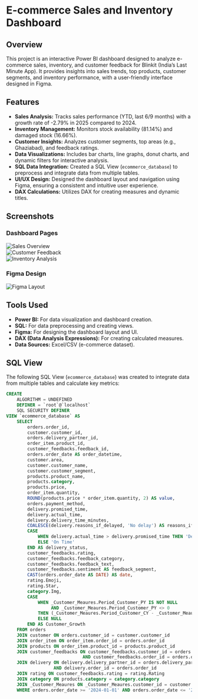 # E-commerce Sales and Inventory Dashboard

## Overview
This project is an interactive Power BI dashboard designed to analyze e-commerce sales, inventory, and customer feedback for Blinkit (India’s Last Minute App). It provides insights into sales trends, top products, customer segments, and inventory performance, with a user-friendly interface designed in Figma.

## Features
- **Sales Analysis:** Tracks sales performance (YTD, last 6/9 months) with a growth rate of -2.79% in 2025 compared to 2024.
- **Inventory Management:** Monitors stock availability (81.14%) and damaged stock (16.66%).
- **Customer Insights:** Analyzes customer segments, top areas (e.g., Ghaziabad), and feedback ratings.
- **Data Visualizations:** Includes bar charts, line graphs, donut charts, and dynamic filters for interactive analysis.
- **SQL Data Integration:** Created a SQL View (`ecommerce_database`) to preprocess and integrate data from multiple tables.
- **UI/UX Design:** Designed the dashboard layout and navigation using Figma, ensuring a consistent and intuitive user experience.
- **DAX Calculations:** Utilizes DAX for creating measures and dynamic titles.

## Screenshots
### Dashboard Pages
![Sales Overview](screenshots/sales_overview.png)  
![Customer Feedback](screenshots/customer_feedback.png)  
![Inventory Analysis](screenshots/inventory.png)  

### Figma Design
![Figma Layout](screenshots/figma_design.png)

## Tools Used
- **Power BI:** For data visualization and dashboard creation.
- **SQL:** For data preprocessing and creating views.
- **Figma:** For designing the dashboard layout and UI.
- **DAX (Data Analysis Expressions):** For creating calculated measures.
- **Data Sources:** Excel/CSV (e-commerce dataset).

## SQL View
The following SQL View (`ecommerce_database`) was created to integrate data from multiple tables and calculate key metrics:

```sql
CREATE 
    ALGORITHM = UNDEFINED 
    DEFINER = `root`@`localhost` 
    SQL SECURITY DEFINER
VIEW `ecommerce_database` AS
    SELECT 
        orders.order_id,
        customer.customer_id,
        orders.delivery_partner_id,
        order_item.product_id,
        customer_feedbacks.feedback_id,
        orders.order_date AS order_datetime,
        customer.area,
        customer.customer_name,
        customer.customer_segment,
        products.product_name,
        products.category,
        products.price,
        order_item.quantity,
        ROUND(products.price * order_item.quantity, 2) AS value,
        orders.payment_method,
        delivery.promised_time,
        delivery.actual_time,
        delivery.delivery_time_minutes,
        COALESCE(delivery.reasons_if_delayed, 'No delay') AS reasons_if_delayed,
        CASE 
            WHEN delivery.actual_time > delivery.promised_time THEN 'Delayed'
            ELSE 'On Time'
        END AS delivery_status,
        customer_feedbacks.rating,
        customer_feedbacks.feedback_category,
        customer_feedbacks.feedback_text,
        customer_feedbacks.sentiment AS feedback_segment,
        CAST(orders.order_date AS DATE) AS date,
        rating.Emoji,
        rating.Star,
        category.Img,
        CASE 
            WHEN _Customer_Meaures.Period_Customer_PY IS NOT NULL 
                 AND _Customer_Meaures.Period_Customer_PY <> 0 
            THEN (_Customer_Meaures.Period_Customer_CY - _Customer_Meaures.Period_Customer_PY) / _Customer_Meaures.Period_Customer_PY
            ELSE NULL
        END AS Customer_Growth
    FROM orders
    JOIN customer ON orders.customer_id = customer.customer_id
    JOIN order_item ON order_item.order_id = orders.order_id
    JOIN products ON order_item.product_id = products.product_id
    JOIN customer_feedbacks ON customer_feedbacks.customer_id = orders.customer_id 
                             AND customer_feedbacks.order_id = orders.order_id
    JOIN delivery ON delivery.delivery_partner_id = orders.delivery_partner_id 
                  AND delivery.order_id = orders.order_id
    JOIN rating ON customer_feedbacks.rating = rating.Rating
    JOIN category ON products.category = category.category
    JOIN _Customer_Meaures ON _Customer_Meaures.customer_id = customer.customer_id
    WHERE orders.order_date >= '2024-01-01' AND orders.order_date <= '2025-12-31';
